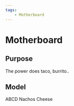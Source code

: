 ```yaml
---
tags:
    - Motherboard
---
```


# Motherboard

## Purpose

The power does taco, burrito..

## Model

ABCD Nachos Cheese
